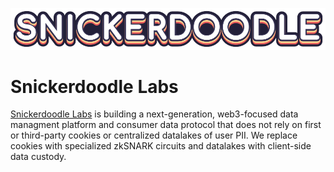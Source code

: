 [![Snickerdoodle Protocol](https://github.com/SnickerdoodleLabs/Snickerdoodle-Theme-Light/blob/main/snickerdoodle_horizontal_notab.png?raw=true)](https://snickerdoodle.com)

# Snickerdoodle Labs

[Snickerdoodle Labs](https://snickerdoodle.com) is building a next-generation, web3-focused data managment platform and consumer data protocol that does not rely on first or third-party 
cookies or centralized datalakes of user PII. We replace cookies with specialized zkSNARK circuits and datalakes with client-side data custody.

